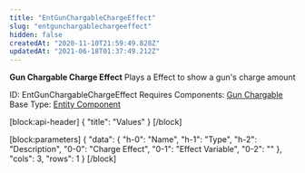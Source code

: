 ```yaml
---
title: "EntGunChargableChargeEffect"
slug: "entgunchargablechargeeffect"
hidden: false
createdAt: "2020-11-10T21:59:49.828Z"
updatedAt: "2021-06-18T01:37:49.212Z"
---
```

**Gun Chargable Charge Effect**
Plays a Effect to show a gun's charge amount

ID: EntGunChargableChargeEffect
Requires Components: [Gun Chargable](doc:entgunchargable)
Base Type: [Entity Component](doc:componententity)

[block:api-header]
{
  "title": "Values"
}
[/block]

[block:parameters]
{
  "data": {
    "h-0": "Name",
    "h-1": "Type",
    "h-2": "Description",
    "0-0": "Charge Effect",
    "0-1": "Effect Variable",
    "0-2": ""
  },
  "cols": 3,
  "rows": 1
}
[/block]